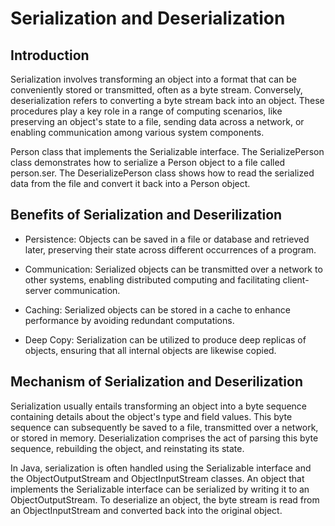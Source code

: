 
# Serialization and Deserialization 

## Introduction

Serialization involves transforming an object into a format that can be conveniently stored or transmitted, often as a byte stream. Conversely, deserialization refers to converting a byte stream back into an object. These procedures play a key role in a range of computing scenarios, like preserving an object's state to a file, sending data across a network, or enabling communication among various system components.

Person class that implements the Serializable interface. The SerializePerson class demonstrates how to serialize a Person object to a file called person.ser. The DeserializePerson class shows how to read the serialized data from the file and convert it back into a Person object.





## Benefits of Serialization and Deserilization

- Persistence: Objects can be saved in a file or database and retrieved later, preserving their state across different occurrences of a program.

- Communication: Serialized objects can be transmitted over a network to other systems, enabling distributed computing and facilitating client-server communication.

- Caching: Serialized objects can be stored in a cache to enhance performance by avoiding redundant computations.

- Deep Copy: Serialization can be utilized to produce deep replicas of objects, ensuring that all internal objects are likewise copied.

## Mechanism of Serialization and Deserilization

Serialization usually entails transforming an object into a byte sequence containing details about the object's type and field values. This byte sequence can subsequently be saved to a file, transmitted over a network, or stored in memory. Deserialization comprises the act of parsing this byte sequence, rebuilding the object, and reinstating its state.

In Java, serialization is often handled using the Serializable interface and the ObjectOutputStream and ObjectInputStream classes. An object that implements the Serializable interface can be serialized by writing it to an ObjectOutputStream. To deserialize an object, the byte stream is read from an ObjectInputStream and converted back into the original object.







